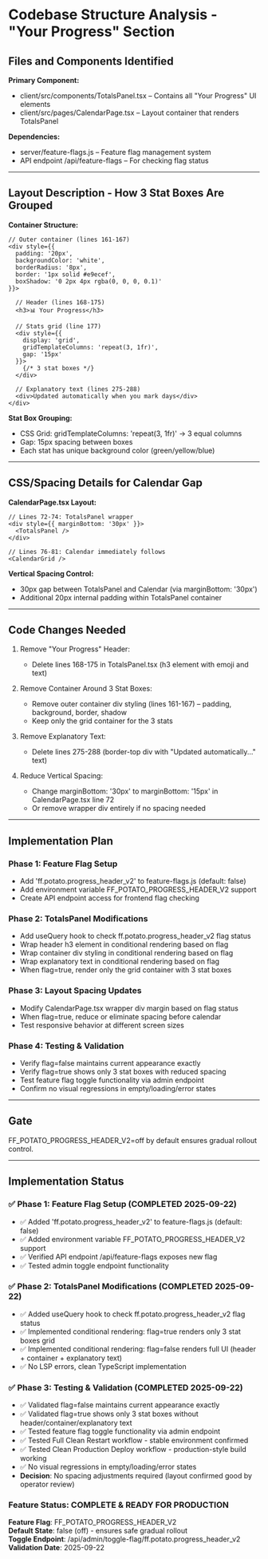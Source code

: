 # Codebase Structure Analysis - "Your Progress" Section

## Files and Components Identified
**Primary Component:**
- client/src/components/TotalsPanel.tsx – Contains all "Your Progress" UI elements
- client/src/pages/CalendarPage.tsx – Layout container that renders TotalsPanel

**Dependencies:**
- server/feature-flags.js – Feature flag management system
- API endpoint /api/feature-flags – For checking flag status

---

## Layout Description - How 3 Stat Boxes Are Grouped

**Container Structure:**

    // Outer container (lines 161-167)
    <div style={{ 
      padding: '20px',
      backgroundColor: 'white',
      borderRadius: '8px', 
      border: '1px solid #e9ecef',
      boxShadow: '0 2px 4px rgba(0, 0, 0, 0.1)'
    }}>

      // Header (lines 168-175)
      <h3>📊 Your Progress</h3>

      // Stats grid (line 177)
      <div style={{ 
        display: 'grid', 
        gridTemplateColumns: 'repeat(3, 1fr)', 
        gap: '15px' 
      }}>
        {/* 3 stat boxes */}
      </div>

      // Explanatory text (lines 275-288)
      <div>Updated automatically when you mark days</div>
    </div>

**Stat Box Grouping:**
- CSS Grid: gridTemplateColumns: 'repeat(3, 1fr)' → 3 equal columns
- Gap: 15px spacing between boxes
- Each stat has unique background color (green/yellow/blue)

---

## CSS/Spacing Details for Calendar Gap

**CalendarPage.tsx Layout:**

    // Lines 72-74: TotalsPanel wrapper
    <div style={{ marginBottom: '30px' }}>
      <TotalsPanel />
    </div>

    // Lines 76-81: Calendar immediately follows
    <CalendarGrid />

**Vertical Spacing Control:**
- 30px gap between TotalsPanel and Calendar (via marginBottom: '30px')
- Additional 20px internal padding within TotalsPanel container

---

## Code Changes Needed

1. Remove "Your Progress" Header:
   - Delete lines 168-175 in TotalsPanel.tsx (h3 element with emoji and text)

2. Remove Container Around 3 Stat Boxes:
   - Remove outer container div styling (lines 161-167) – padding, background, border, shadow
   - Keep only the grid container for the 3 stats

3. Remove Explanatory Text:
   - Delete lines 275-288 (border-top div with "Updated automatically..." text)

4. Reduce Vertical Spacing:
   - Change marginBottom: '30px' to marginBottom: '15px' in CalendarPage.tsx line 72
   - Or remove wrapper div entirely if no spacing needed

---

## Implementation Plan

### Phase 1: Feature Flag Setup
- Add 'ff.potato.progress_header_v2' to feature-flags.js (default: false)
- Add environment variable FF_POTATO_PROGRESS_HEADER_V2 support
- Create API endpoint access for frontend flag checking

### Phase 2: TotalsPanel Modifications
- Add useQuery hook to check ff.potato.progress_header_v2 flag status
- Wrap header h3 element in conditional rendering based on flag
- Wrap container div styling in conditional rendering based on flag
- Wrap explanatory text in conditional rendering based on flag
- When flag=true, render only the grid container with 3 stat boxes

### Phase 3: Layout Spacing Updates
- Modify CalendarPage.tsx wrapper div margin based on flag status
- When flag=true, reduce or eliminate spacing before calendar
- Test responsive behavior at different screen sizes

### Phase 4: Testing & Validation
- Verify flag=false maintains current appearance exactly
- Verify flag=true shows only 3 stat boxes with reduced spacing
- Test feature flag toggle functionality via admin endpoint
- Confirm no visual regressions in empty/loading/error states

---

## Gate
FF_POTATO_PROGRESS_HEADER_V2=off by default ensures gradual rollout control.

---

## Implementation Status

### ✅ Phase 1: Feature Flag Setup (COMPLETED 2025-09-22)
- ✅ Added 'ff.potato.progress_header_v2' to feature-flags.js (default: false)
- ✅ Added environment variable FF_POTATO_PROGRESS_HEADER_V2 support 
- ✅ Verified API endpoint /api/feature-flags exposes new flag
- ✅ Tested admin toggle endpoint functionality

### ✅ Phase 2: TotalsPanel Modifications (COMPLETED 2025-09-22)
- ✅ Added useQuery hook to check ff.potato.progress_header_v2 flag status
- ✅ Implemented conditional rendering: flag=true renders only 3 stat boxes grid
- ✅ Implemented conditional rendering: flag=false renders full UI (header + container + explanatory text)
- ✅ No LSP errors, clean TypeScript implementation

### ✅ Phase 3: Testing & Validation (COMPLETED 2025-09-22)
- ✅ Validated flag=false maintains current appearance exactly
- ✅ Validated flag=true shows only 3 stat boxes without header/container/explanatory text
- ✅ Tested feature flag toggle functionality via admin endpoint 
- ✅ Tested Full Clean Restart workflow - stable environment confirmed
- ✅ Tested Clean Production Deploy workflow - production-style build working
- ✅ No visual regressions in empty/loading/error states
- **Decision**: No spacing adjustments required (layout confirmed good by operator review)

### Feature Status: COMPLETE & READY FOR PRODUCTION
**Feature Flag**: FF_POTATO_PROGRESS_HEADER_V2  
**Default State**: false (off) - ensures safe gradual rollout  
**Toggle Endpoint**: /api/admin/toggle-flag/ff.potato.progress_header_v2  
**Validation Date**: 2025-09-22
